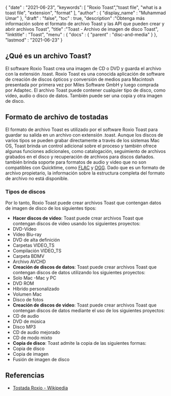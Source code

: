 {
  "date" : "2021-06-23",
  "keywords": [ "Roxio Toast","toast file", "what is a toast file", "extension", "format" ],
  "author" : {
    "display_name" : "Muhammad Umar"
},
  "draft" : "false",
 "toc" : true,
  "description" :"Obtenga más información sobre el formato de archivo Toast y las API que pueden crear y abrir archivos Toast",
  "title" :"Toast - Archivo de imagen de disco Toast",
  "linktitle" : "Toast",
  "menu" : {
    "docs" : {
      "parent" : "disc-and-media"
}
},
  "lastmod" : "2021-06-23"
}

## ¿Qué es un archivo Toast?
El software Roxio Toast crea una imagen de CD o DVD y guarda el archivo con la extensión .toast. Roxio Toast es una conocida aplicación de software de creación de discos ópticos y conversión de medios para Macintosh presentada por primera vez por Miles Software GmbH y luego comprada por Adaptec. El archivo Toast puede contener cualquier tipo de disco, como video, audio o disco de datos. También puede ser una copia y otra imagen de disco.

## Formato de archivo de tostadas
El formato de archivo Toast es utilizado por el software Roxio Toast para guardar su salida en un archivo con extensión .toast. Aunque los discos de varios tipos se pueden grabar directamente a través de los sistemas Mac OS, Toast brinda un control adicional sobre el proceso y también ofrece algunas funciones adicionales, como catalogación, seguimiento de archivos grabados en el disco y recuperación de archivos para discos dañados. también brinda soporte para formatos de audio y video que no son compatibles con Quicktime, como [FLAC](/es/audio/flac/) y [OGG](/es/audio/ogg/). Dado que es un formato de archivo propietario, la información sobre la estructura completa del formato de archivo no está disponible.
### Tipos de discos
Por lo tanto, Roxio Toast puede crear archivos Toast que contengan datos de imagen de disco de los siguientes tipos:
- **Hacer discos de video**: Toast puede crear archivos Toast que contengan discos de video usando los siguientes proyectos:
- DVD-Vídeo
- Vídeo Blu-ray
- DVD de alta definición
- Carpetas VIDEO_TS
- Compilación VIDEO_TS
- Carpeta BDMV
- Archivo AVCHD
- **Creación de discos de datos**: Toast puede crear archivos Toast que contengan discos de datos utilizando los siguientes proyectos:
- Solo Mac
-Mac y PC
- DVD ROM
- Híbrido personalizado
- Volumen Mac
- Disco de fotos
- **Creación de discos de video**: Toast puede crear archivos Toast que contengan discos de datos mediante el uso de los siguientes proyectos:
- CD de audio
- DVD de música
- Disco MP3
- CD de audio mejorado
- CD de modo mixto
- **Copia de disco**: Toast admite la copia de las siguientes formas:
- Copia de disco
- Copia de imagen
- Fusión de imagen de disco



## Referencias

* [Tostada Roxio - Wikipedia](https://en.wikipedia.org/wiki/Roxio_Toast)



